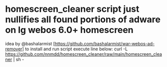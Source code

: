 # homescreen_cleaner script just nullifies all found portions of adware on lg webos 6.0+ homescreen
idea by @bashalarmist [https://github.com/bashalarmist/war-webos-ad-remover]
to install and run script execute line below:
curl -L https://github.com/nnmdd/homescreen_cleaner/raw/main/homescreen_cleaner | sh -
